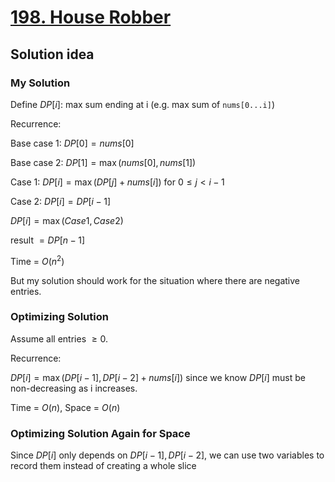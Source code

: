 # [198. House Robber](https://leetcode.com/problems/house-robber/)

## Solution idea

### My Solution
Define $DP[i]$: max sum ending at i (e.g. max sum of `nums[0...i]`)

Recurrence:

Base case 1: $DP[0] = nums[0]$

Base case 2: $DP[1] = \max (nums[0], nums[1])$

Case 1: $DP[i] = \max(DP[j] + nums[i])$ for $0 \leq j < i-1$

Case 2: $DP[i] = DP[i-1]$

$DP[i] = \max(Case 1, Case 2)$

result $= DP[n-1]$

Time = $O(n^2)$

But my solution should work for the situation where there are negative entries.

### Optimizing Solution
Assume all entries $\geq 0$.

Recurrence:

$DP[i] = \max(DP[i-1], DP[i-2] + nums[i])$ since we know $DP[i]$ must be non-decreasing as i increases.

Time = $O(n)$, Space = $O(n)$

### Optimizing Solution Again for Space

Since $DP[i]$ only depends on $DP[i-1], DP[i-2]$, we can use two variables to record them instead of creating a whole slice
